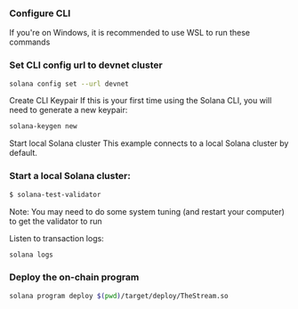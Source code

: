 ### Configure CLI
If you're on Windows, it is recommended to use WSL to run these commands

### Set CLI config url to devnet cluster
```bash
solana config set --url devnet
```
Create CLI Keypair
If this is your first time using the Solana CLI, you will need to generate a new keypair:
```bash
solana-keygen new
```
Start local Solana cluster
This example connects to a local Solana cluster by default.

### Start a local Solana cluster:

```bash
$ solana-test-validator
```
Note: You may need to do some system tuning (and restart your computer) to get the validator to run

Listen to transaction logs:
```bash
solana logs
```

### Deploy the on-chain program
```bash
solana program deploy $(pwd)/target/deploy/TheStream.so
```
